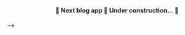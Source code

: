 <h4 align="center">
	🚧  Next blog app 🚀 Under construction...  🚧
</h4>

<!-- <div align="center" id="top">
<h1 align="center">Next blog app</h1>
</div>
&#xa0;

<a href="">PRODUCTION</a>
&#xa0;

<p align="center">
  <img alt="Github top language" src="https://img.shields.io/github/languages/top/RahymCharyyev/next_blog_app?color=56BEB8">

  <img alt="Github language count" src="https://img.shields.io/github/languages/count/RahymCharyyev/next_blog_app?color=56BEB8">

  <img alt="Repository size" src="https://img.shields.io/github/repo-size/RahymCharyyev/next_blog_app?color=56BEB8">

  <!-- <img alt="Github issues" src="https://img.shields.io/github/issues/RahymCharyyev/next_blog_app?color=56BEB8" /> -->

  <!-- <img alt="Github forks" src="https://img.shields.io/github/forks/RahymCharyyev/next_blog_app?color=56BEB8" /> -->

  <!-- <img alt="Github stars" src="https://img.shields.io/github/stars/RahymCharyyev/next_blog_app?color=56BEB8" /> -->
</p> -->

<!-- Status



<hr> -->

<!-- <p align="center">
  <a href="#dart-about">About</a> &#xa0; | &#xa0;
  <a href="#sparkles-features">Features</a> &#xa0; | &#xa0;
  <a href="#rocket-technologies">Technologies</a> &#xa0; | &#xa0;
  <a href="#white_check_mark-requirements">Requirements</a> &#xa0; | &#xa0;
  <a href="#checkered_flag-starting">Starting</a> &#xa0; | &#xa0;
  <a href="#memo-license">License</a> &#xa0; | &#xa0;
  <a href="https://github.com/RahymCharyyev" target="_blank">Author</a>
</p>

<br>

## :dart: About

Describe your project

## :sparkles: Features

:heavy_check_mark: Feature 1;\
:heavy_check_mark: Feature 2;\
:heavy_check_mark: Feature 3;

## :rocket: Technologies

The following tools were used in this project:

- [Expo](https://expo.io/)
- [Node.js](https://nodejs.org/en/)
- [React](https://pt-br.reactjs.org/)
- [React Native](https://reactnative.dev/)
- [TypeScript](https://www.typescriptlang.org/)

## :white_check_mark: Requirements

Before starting :checkered_flag:, you need to have [Git](https://git-scm.com) and [Node](https://nodejs.org/en/) installed.

## :checkered_flag: Starting

```bash
# Clone this project
$ git clone https://github.com/RahymCharyyev/next_blog_app

# Access
$ cd next_blog_app

# Install dependencies
$ yarn

# Run the project
$ yarn start

# The server will initialize in the <http://localhost:3000>
```

## :memo: License

This project is under license from MIT. For more details, see the [LICENSE](LICENSE.md) file.

Made with :heart: by <a href="https://github.com/RahymCharyyev" target="_blank">{{YOUR_NAME}}</a>

&#xa0;

<a href="#top">Back to top</a> -->
